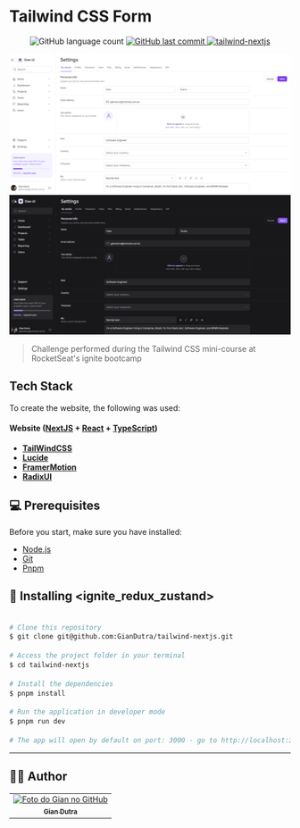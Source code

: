 # Tailwind CSS Form

<p align="center">
  <img alt="GitHub language count" src="https://img.shields.io/github/languages/count/GianDutra/tailwind-nextjs?color=%2304D361">

   <a href="https://github.com/GianDutra/DT-Money/commits/master">
    <img alt="GitHub last commit" src="https://img.shields.io/github/last-commit/GianDutra/tailwind-nextjs">
  </a>
  
 <a href="https://tailwind-nextjs-sable.vercel.app/">
    <img alt="tailwind-nextjs" src="https://img.shields.io/badge/tailwind-nextjs-%237159c1?style=flat&logo=ghost">
  </a>
  
</p>
<img src="./.github/1.png" alt="tailwind-nextjs" title="tailwind-nextjs">
<img src="./.github/2.png" alt="tailwind-nextjs" title="tailwind-nextjs">

> Challenge performed during the Tailwind CSS mini-course at RocketSeat's ignite bootcamp

## Tech Stack

To create the website, the following was used:

#### **Website**   ([NextJS](https://nextjs.org/)  +  [React](https://reactjs.org/)  +  [TypeScript](https://www.typescriptlang.org/))
- **[TailWindCSS](https://tailwindcss.com/)**
- **[Lucide](https://lucide.dev/)**
- **[FramerMotion](https://www.framer.com/motion/)**
- **[RadixUI](https://www.radix-ui.com/)**

## 💻 Prerequisites

Before you start, make sure you have installed:

* [Node.js](https://nodejs.org/en/)
* [Git](https://git-scm.com)
* [Pnpm](https://pnpm.io)

## 🚀 Installing <ignite_redux_zustand>

 
```bash

# Clone this repository
$ git clone git@github.com:GianDutra/tailwind-nextjs.git

# Access the project folder in your terminal
$ cd tailwind-nextjs

# Install the dependencies
$ pnpm install

# Run the application in developer mode
$ pnpm run dev

# The app will open by default on port: 3000 - go to http://localhost:3000/

```

---


## 👨‍💼 Author

<table>
  <tr>
    <td align="center">
      <a href="#">
        <img src="https://github.com/GianDutra.png" width="100px;" alt="Foto do Gian no GitHub"/><br>
        <sub>
          <b>Gian Dutra</b>
        </sub>
      </a>
    </td>
  </tr>
</table>
